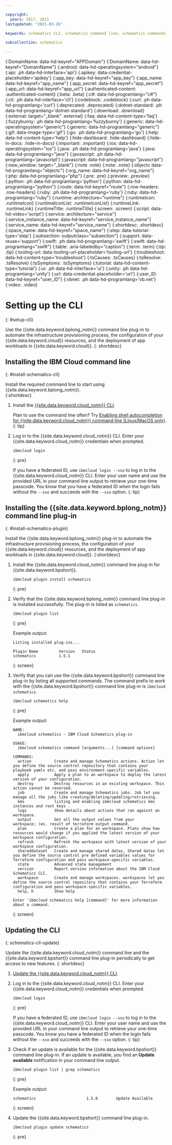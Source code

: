 ```yaml
---

copyright:
  years: 2017, 2021
lastupdated: "2021-03-26"

keywords: schematics CLI, schematics command line, schematics commands, terraform commands, terraform CLI, setting up schematics CLI, cli

subcollection: schematics

---
```


{:DomainName: data-hd-keyref="APPDomain"}
{:DomainName: data-hd-keyref="DomainName"}
{:android: data-hd-operatingsystem="android"}
{:api: .ph data-hd-interface='api'}
{:apikey: data-credential-placeholder='apikey'}
{:app_key: data-hd-keyref="app_key"}
{:app_name: data-hd-keyref="app_name"}
{:app_secret: data-hd-keyref="app_secret"}
{:app_url: data-hd-keyref="app_url"}
{:authenticated-content: .authenticated-content}
{:beta: .beta}
{:c#: data-hd-programlang="c#"}
{:cli: .ph data-hd-interface='cli'}
{:codeblock: .codeblock}
{:curl: .ph data-hd-programlang='curl'}
{:deprecated: .deprecated}
{:dotnet-standard: .ph data-hd-programlang='dotnet-standard'}
{:download: .download}
{:external: target="_blank" .external}
{:faq: data-hd-content-type='faq'}
{:fuzzybunny: .ph data-hd-programlang='fuzzybunny'}
{:generic: data-hd-operatingsystem="generic"}
{:generic: data-hd-programlang="generic"}
{:gif: data-image-type='gif'}
{:go: .ph data-hd-programlang='go'}
{:help: data-hd-content-type='help'}
{:hide-dashboard: .hide-dashboard}
{:hide-in-docs: .hide-in-docs}
{:important: .important}
{:ios: data-hd-operatingsystem="ios"}
{:java: .ph data-hd-programlang='java'}
{:java: data-hd-programlang="java"}
{:javascript: .ph data-hd-programlang='javascript'}
{:javascript: data-hd-programlang="javascript"}
{:new_window: target="_blank"}
{:note .note}
{:note: .note}
{:objectc data-hd-programlang="objectc"}
{:org_name: data-hd-keyref="org_name"}
{:php: data-hd-programlang="php"}
{:pre: .pre}
{:preview: .preview}
{:python: .ph data-hd-programlang='python'}
{:python: data-hd-programlang="python"}
{:route: data-hd-keyref="route"}
{:row-headers: .row-headers}
{:ruby: .ph data-hd-programlang='ruby'}
{:ruby: data-hd-programlang="ruby"}
{:runtime: architecture="runtime"}
{:runtimeIcon: .runtimeIcon}
{:runtimeIconList: .runtimeIconList}
{:runtimeLink: .runtimeLink}
{:runtimeTitle: .runtimeTitle}
{:screen: .screen}
{:script: data-hd-video='script'}
{:service: architecture="service"}
{:service_instance_name: data-hd-keyref="service_instance_name"}
{:service_name: data-hd-keyref="service_name"}
{:shortdesc: .shortdesc}
{:space_name: data-hd-keyref="space_name"}
{:step: data-tutorial-type='step'}
{:subsection: outputclass="subsection"}
{:support: data-reuse='support'}
{:swift: .ph data-hd-programlang='swift'}
{:swift: data-hd-programlang="swift"}
{:table: .aria-labeledby="caption"}
{:term: .term}
{:tip: .tip}
{:tooling-url: data-tooling-url-placeholder='tooling-url'}
{:troubleshoot: data-hd-content-type='troubleshoot'}
{:tsCauses: .tsCauses}
{:tsResolve: .tsResolve}
{:tsSymptoms: .tsSymptoms}
{:tutorial: data-hd-content-type='tutorial'}
{:ui: .ph data-hd-interface='ui'}
{:unity: .ph data-hd-programlang='unity'}
{:url: data-credential-placeholder='url'}
{:user_ID: data-hd-keyref="user_ID"}
{:vbnet: .ph data-hd-programlang='vb.net'}
{:video: .video}


# Setting up the CLI 
{: #setup-cli}

Use the {{site.data.keyword.bplong_notm}} command line plug-in to automate the infrastructure provisioning process, the configuration of your {{site.data.keyword.cloud}} resources, and the deployment of app workloads in {{site.data.keyword.cloud}}. 
{: shortdesc}


## Installing the IBM Cloud command line
{: #install-schematics-cli}

Install the required command line to start using {{site.data.keyword.bplong_notm}}.  
{:shortdesc}

1. Install the [{{site.data.keyword.cloud_notm}} CLI](/docs/cli?topic=cli-getting-started). 

   Plan to use the command line often? Try [Enabling shell autocompletion for {{site.data.keyword.cloud_notm}} command line (Linux/MacOS only)](/docs/cli?topic=cli-shell-autocomplete#shell-autocomplete-linux).
   {: tip}

2. Log in to the {{site.data.keyword.cloud_notm}} CLI. Enter your {{site.data.keyword.cloud_notm}} credentials when prompted.
   ```
   ibmcloud login
   ```
   {: pre}

   If you have a federated ID, use `ibmcloud login --sso` to log in to the {{site.data.keyword.cloud_notm}} CLI. Enter your user name and use the provided URL in your command line output to retrieve your one-time passcode. You know that you have a federated ID when the login fails without the `--sso` and succeeds with the `--sso` option.
   {: tip}

## Installing the {{site.data.keyword.bplong_notm}} command line plug-in
{: #install-schematics-plugin}

Install the {{site.data.keyword.bplong_notm}} plug-in to automate the infrastructure provisioning process, the configuration of your {{site.data.keyword.cloud}} resources, and the deployment of app workloads in {{site.data.keyword.cloud}}. 
{:shortdesc}
    
1. Install the {{site.data.keyword.cloud_notm}} command line plug-in for {{site.data.keyword.bpshort}}.

   ```
   ibmcloud plugin install schematics
   ```
   {: pre}
    
2. Verify that the {{site.data.keyword.bplong_notm}} command line plug-in is installed successfully. The plug-in is listed as `schematics`.

   ```
   ibmcloud plugin list
   ```
   {: pre}

   Example output:

   ```
   Listing installed plug-ins...

   Plugin Name         Version   Status        
   schematics          1.5.1     
   ```
   {: screen}
    
3. Verify that you can use the {{site.data.keyword.bpshort}} command line plug-in by listing all supported commands. The command prefix to work with the {{site.data.keyword.bpshort}} command line plug-in is `ibmcloud schematics`. 
   ```
   ibmcloud schematics help
   ```
   {: pre}
    
   Example output: 
   ```
   NAME:
     ibmcloud schematics - IBM Cloud Schematics plug-in

   USAGE:
     ibmcloud schematics command [arguments...] [command options]

   COMMANDS:
     action          Create and manage Schematics actions. Action let you define the source control repository that contains your playbook yamls etc. and pass environment-specific variables.
     apply           Apply a plan to an workspace to deploy the latest version of your configuration.
     destroy         Destroy resources in an existing workspace. This action cannot be reversed.
     job             Create and manage Schematics jobs. Job let you manage all the jobs like creating/deleting/updating/retrieving.
     kms             listing and enabling ibmcloud schematics kms instances and root keys .
     logs            Show details about actions that ran against an workspace.
     output          Get all the output values from your workspace; (ex. result of terraform output command.
     plan            Create a plan for an workspace. Plans show how resources would change if you applied the latest version of your workspace configuration.
     refresh         Refresh the workspace with latest version of your workspace configuration.
     shareddataset   Create and manage shared datas. Shared datas let you define the source control pre defined variables values for Terraform configuration and pass workspace-specific variables.
     state           Advanced state management
     version         Report version information about the IBM Cloud Schematics CLI.
     workspace       Create and manage workspaces. workspaces let you define the source control repository that contains your Terraform configuration and pass workspace-specific variables.
     help, h         Show help
     
   Enter 'ibmcloud schematics help [command]' for more information about a command.

   ```
   {: screen}
   
## Updating the CLI
{: schematics-cli-update}

Update the {{site.data.keyword.cloud_notm}} command line and the {{site.data.keyword.bpshort}} command line plug-in periodically to get access to new features. 
{: shortdesc}

1.  [Update the {{site.data.keyword.cloud_notm}} CLI](/docs/cli?topic=cli-install-ibmcloud-cli#update-ibmcloud-cli). 

2. Log in to the {{site.data.keyword.cloud_notm}} CLI. Enter your {{site.data.keyword.cloud_notm}} credentials when prompted.

    ```
    ibmcloud login
    ```
    {: pre}

     If you have a federated ID, use `ibmcloud login --sso` to log in to the {{site.data.keyword.cloud_notm}} CLI. Enter your user name and use the provided URL in your command line output to retrieve your one-time passcode. You know you have a federated ID when the login fails without the `--sso` and succeeds with the `--sso` option.
     {: tip}

3. Check if an update is available for the {{site.data.keyword.bpshort}} command line plug-in. If an update is available, you find an **Update available** notification in your command line output. 
   ```
   ibmcloud plugin list | grep schematics
   ```
   {: pre}
   
   Example output: 

   ```
   schematics                      1.5.0        Update Available
   ```
   {: screen}
   
4. Update the {{site.data.keyword.bpshort}} command line plug-in. 

   ```
   ibmcloud plugin update schematics
   ```
   {: pre}
